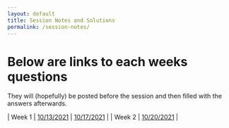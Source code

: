 ```yaml
---
layout: default
title: Session Notes and Solutions
permalink: /session-notes/
---
```


# Below are links to each weeks questions

They will (hopefully) be posted before the session and then filled with the answers afterwards. 

| Week 1 | [10/13/2021](w1s1.md) | [10/17/2021](w1s2.md) |
| Week 2 | [10/20/2021](w2s1.md) | 
